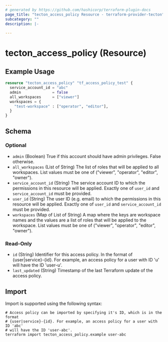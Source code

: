 ```yaml
---
# generated by https://github.com/hashicorp/terraform-plugin-docs
page_title: "tecton_access_policy Resource - terraform-provider-tecton"
subcategory: ""
description: |-
  
---
```


# tecton_access_policy (Resource)



## Example Usage

```terraform
resource "tecton_access_policy" "tf_access_policy_test" {
  service_account_id = "abc"
  admin              = false
  all_workspaces     = ["viewer"]
  workspaces = {
    "test-workspace" : ["operator", "editor"],
  }
}
```

<!-- schema generated by tfplugindocs -->
## Schema

### Optional

- `admin` (Boolean) True if this account should have admin privileges. False otherwise.
- `all_workspaces` (List of String) The list of roles that will be applied to all workspaces. List values must be one of ("viewer", "operator", "editor", "owner").
- `service_account_id` (String) The service account ID to which the permissions in this resource will be applied. Exactly one of `user_id` and `service_account_id` must be provided.
- `user_id` (String) The user ID (e.g. email) to which the permissions in this resource will be applied. Exactly one of `user_id` and `service_account_id` must be provided.
- `workspaces` (Map of List of String) A map where the keys are workspace names and the values are a list of roles that will be applied to the workspace. List values must be one of ("viewer", "operator", "editor", "owner").

### Read-Only

- `id` (String) Identifier for this access policy. In the format of {user|service}-{id}. For example, an access policy for a user with ID 'u' will have the ID 'user-u'.
- `last_updated` (String) Timestamp of the last Terraform update of the access policy.

## Import

Import is supported using the following syntax:

```shell
# Access policy can be imported by specifying it's ID, which is in the format
# {user|service}-{id}. For example, an access policy for a user with ID 'abc' 
# will have the ID 'user-abc'.
terraform import tecton_access_policy.example user-abc
```
